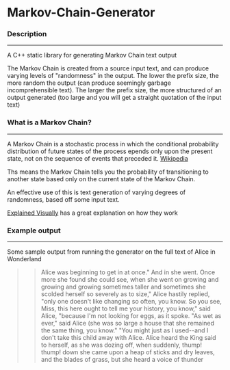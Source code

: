 # Markov-Chain-Generator
### Description
---------------
A C++ static library for generating Markov Chain text output

The Markov Chain is created from a source input text, and can produce varying levels of "randomness" in the output.
The lower the prefix size, the more random the output (can produce seemingly garbage incomprehensible text).
The larger the prefix size, the more structured of an output generated (too large and you will get a straight quotation of the input text)
   
### What is a Markov Chain?
---------------------------
A Markov Chain is a stochastic process in which the conditional probability distribution of future states of the process epends only upon the present state, not on the sequence of events that preceded it. [Wikipedia](https://en.wikipedia.org/wiki/Markov_chain)

Ths means the Markov Chain tells you the probability of transitioning to another state based only on the current state of the Markov Chain.

An effective use of this is text generation of varying degrees of randomness, based off some input text.

[Explained Visually](http://setosa.io/ev/markov-chains/) has a great explanation on how they work

### Example output
------------------
Some sample output from running the generator on the full text of Alice in Wonderland
>>Alice was beginning to get in at once." And in she went. Once more she found she could see, when she went on growing and growing and growing sometimes taller and sometimes she scolded herself so severely as to size," Alice hastily replied, "only one doesn't like changing so often, you know. So you see, Miss, this here ought to tell me your history, you know," said Alice, "because I'm not looking for eggs, as it spoke. "As wet as ever," said Alice (she was so large a house that she remained the same thing, you know." "You might just as I used--and I don't take this child away with Alice. Alice heard the King said to herself, as she was dozing off, when suddenly, thump! thump! down she came upon a heap of sticks and dry leaves, and the blades of grass, but she heard a voice of thunder
